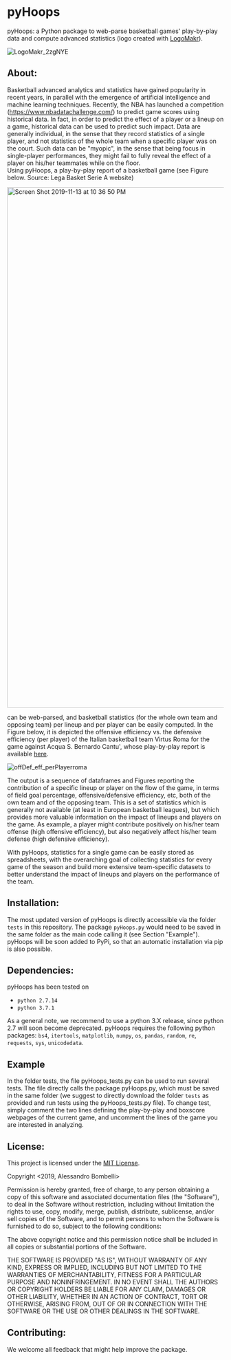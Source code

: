 # pyHoops
pyHoops: a Python package to web-parse basketball games' play-by-play data and compute advanced statistics (logo created with [LogoMakr](https://logomakr.com/)).

![LogoMakr_2zgNYE](https://user-images.githubusercontent.com/55788224/65873275-f52afe80-e382-11e9-81aa-f28caf32f5c9.png)

## About:

Basketball advanced analytics and statistics have gained popularity in recent years, in parallel with the emergence of artificial intelligence and machine learning techniques. Recently, the NBA has launched a competition (https://www.nbadatachallenge.com/) to predict game scores using historical data. In fact, in order to predict the effect of a player or a lineup on a game, historical data can be used to predict such impact. Data are generally individual, in the sense that they record statistics of a single player, and not statistics of the whole team when a specific player was on the court. Such data can be "myopic", in the sense that being focus in single-player performances, they might fail to fully reveal the effect of a player on his/her teammates while on the floor.   
Using pyHoops, a play-by-play report of a basketball game (see Figure below. Source: Lega Basket Serie A website)

<img width="1211" alt="Screen Shot 2019-11-13 at 10 36 50 PM" src="https://user-images.githubusercontent.com/55788224/68807047-6559bf00-0667-11ea-8aa6-eba2a21a8dbc.png">

can be web-parsed, and basketball statistics (for the whole own team and opposing team) per lineup and per player can be easily computed. In the Figure below, it is depicted the offensive efficiency vs. the defensive efficiency (per player) of the Italian basketball team Virtus Roma for the game against Acqua S. Bernardo Cantu', whose play-by-play report is available [here](http://web.legabasket.it/game/1672568/acqua_s__bernardo_cant__-virtus_roma_74:76). 

![offDef_eff_perPlayerroma](https://user-images.githubusercontent.com/55788224/68843407-58b98300-06c8-11ea-9395-dad3aee2a38f.png)

The output is a sequence of dataframes and Figures reporting the contribution of a specific lineup or player on the flow of the game, in terms of field goal percentage, offensive/defensive efficiency, etc, both of the own team and of the opposing team. This is a set of statistics which is generally not available (at least in European basketball leagues), but which provides more valuable information on the impact of lineups and players on the game. As example, a player might contribute positively on his/her team offense (high offensive efficiency), but also negatively affect his/her team defense (high defensive efficiency).

With pyHoops, statistics for a single game can be easily stored as spreadsheets, with the overarching goal of collecting statistics for every game of the season and build more extensive team-specific datasets to better understand the impact of lineups and players on the performance of the team.

## Installation:

The most updated version of pyHoops is directly accessible via the folder <code>tests</code> in this repository. The package <code>pyHoops.py</code> would need to be saved in the same folder as the main code calling it (see Section "Example"). pyHoops will be soon added to PyPi, so that an automatic installation via pip is also possible.

## Dependencies:
pyHoops has been tested on 
- <code>python 2.7.14</code>
- <code>python 3.7.1</code>

As a general note, we recommend to use a python 3.X release, since python 2.7 will soon become deprecated.
pyHoops requires the following python packages: <code>bs4</code>, <code>itertools</code>, <code>matplotlib</code>, <code>numpy</code>, <code>os</code>, <code>pandas</code>, <code>random</code>, <code>re</code>, <code>requests</code>, <code>sys</code>, <code>unicodedata</code>.

## Example
In the folder <copy>tests</copy>, the file <copy>pyHoops_tests.py</copy> can be used to run several tests. The  file directly calls the package <copy>pyHoops.py</copy>, which must be saved in the same folder (we suggest to directly download the folder <code>tests</code> as provided and run tests using the <copy>pyHoops_tests.py</copy> file). To change test, simply comment the two lines defining the play-by-play and boxscore webpages of the current game, and uncomment the lines of the game you are interested in analyzing.

##  License:

This project is licensed under the [MIT License](https://opensource.org/licenses/MIT).

Copyright <2019, Alessandro Bombelli>

Permission is hereby granted, free of charge, to any person obtaining a copy of this software and associated documentation files (the "Software"), to deal in the Software without restriction, including without limitation the rights to use, copy, modify, merge, publish, distribute, sublicense, and/or sell copies of the Software, and to permit persons to whom the Software is furnished to do so, subject to the following conditions:

The above copyright notice and this permission notice shall be included in all copies or substantial portions of the Software.

THE SOFTWARE IS PROVIDED "AS IS", WITHOUT WARRANTY OF ANY KIND, EXPRESS OR IMPLIED, INCLUDING BUT NOT LIMITED TO THE WARRANTIES OF MERCHANTABILITY, FITNESS FOR A PARTICULAR PURPOSE AND NONINFRINGEMENT. IN NO EVENT SHALL THE AUTHORS OR COPYRIGHT HOLDERS BE LIABLE FOR ANY CLAIM, DAMAGES OR OTHER LIABILITY, WHETHER IN AN ACTION OF CONTRACT, TORT OR OTHERWISE, ARISING FROM, OUT OF OR IN CONNECTION WITH THE SOFTWARE OR THE USE OR OTHER DEALINGS IN THE SOFTWARE.


## Contributing:

We welcome all feedback that might help improve the package.

